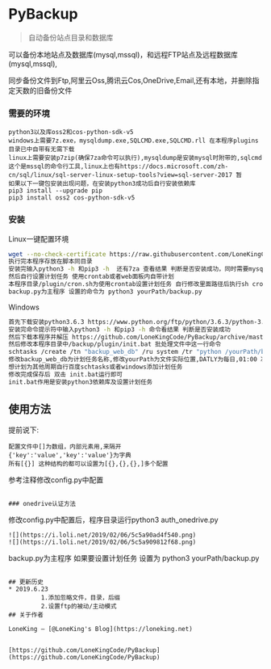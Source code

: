 # PyBackup
> 自动备份站点目录和数据库


可以备份本地站点及数据库(mysql,mssql)，和远程FTP站点及远程数据库(mysql,mssql),

同步备份文件到Ftp,阿里云Oss,腾讯云Cos,OneDrive,Email,还有本地，并删除指定天数的旧备份文件


### 需要的环境
```
python3以及库oss2和cos-python-sdk-v5
windows上需要7z.exe，mysqldump.exe,SQLCMD.exe,SQLCMD.rll 在本程序plugins目录已中自带有无需下载
linux上需要安装p7zip(确保7za命令可以执行),mysqldump是安装mysql时附带的,sqlcmd这个是mssql的命令行工具,linux上也有https://docs.microsoft.com/zh-cn/sql/linux/sql-server-linux-setup-tools?view=sql-server-2017 暂
如果以下一键包安装出现问题，在安装python3成功后自行安装依赖库
pip3 install --upgrade pip
pip3 install oss2 cos-python-sdk-v5
```
### 安装
Linux一键配置环境

```sh
wget --no-check-certificate https://raw.githubusercontent.com/LoneKingCode/PyBackup/master/PyBackup/backup/plugin/init.sh -O pybackup.sh && bash pybackup.sh
执行完本程序存放在脚本同目录
安装完输入python3 -h 和pip3 -h  还有7za 查看结果 判断是否安装成功，同时需要mysqldump命令
然后自行设置计划任务 使用crontab或者web面板内自带计划
本程序目录/plugin/cron.sh为使用crontab设置计划任务 自行修改里面路径后执行sh cron.sh 即可
backup.py为主程序 设置的命令为 python3 yourPath/backup.py
```


Windows

```sh
首先下载安装python3.6.3 https://www.python.org/ftp/python/3.6.3/python-3.6.3.exe
安装完命令提示符中输入python3 -h 和pip3 -h 命令看结果 判断是否安装成功
然后下载本程序并解压 https://github.com/LoneKingCode/PyBackup/archive/master.zip
然后修改本程序目录中/backup/plugin/init.bat 批处理文件中这一行命令
schtasks /create /tn "backup_web_db" /ru system /tr "python /yourPath/backup.py" /sc DAILY /st 01:00
修改backup_web_db为计划任务名称,修改yourPath为文件实际位置,DATLY为每日,01:00 凌晨一点执行
想计划为其他周期自行百度schtasks或者windows添加计划任务
修改完成保存后 双击 init.bat运行即可
init.bat作用是安装python3依赖库及设置计划任务
```

## 使用方法
提前说下:
```
配置文件中[]为数组，内部元素用,来隔开
{'key':'value','key':'value'}为字典 
所有[{}] 这种结构的都可以设置为[{},{},{},]多个配置
```
参考注释修改config.py中配置


```

### onedrive认证方法
```
修改config.py中配置后，程序目录运行python3 auth_onedrive.py
```
![](https://i.loli.net/2019/02/06/5c5a90ad4f540.png) 
![](https://i.loli.net/2019/02/06/5c5a909812f68.png) 

```
backup.py为主程序 如果要设置计划任务 设置为 python3 yourPath/backup.py
```

## 更新历史
* 2019.6.23
         1.添加忽略文件，目录，后缀
         2.设置ftp的被动/主动模式
## 关于作者

LoneKing – [@LoneKing's Blog](https://loneking.net) 


[https://github.com/LoneKingCode/PyBackup](https://github.com/LoneKingCode/PyBackup)

